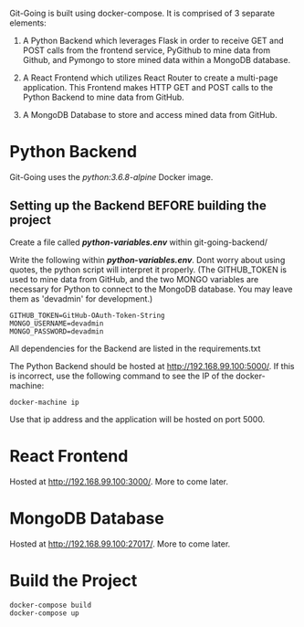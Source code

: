 
Git-Going is built using docker-compose. It is comprised of 
3 separate elements:

1. A Python Backend which leverages Flask in order to receive GET and POST calls from the frontend service, PyGithub to mine data from Github, and Pymongo to store mined data within a MongoDB database.

2. A React Frontend which utilizes React Router to create a multi-page application. This Frontend makes HTTP GET and POST calls to the Python Backend to mine data from GitHub.

3. A MongoDB Database to store and access mined data from GitHub.

# Python Backend
Git-Going uses the *python:3.6.8-alpine* Docker image.

## Setting up the Backend **BEFORE** building the project

Create a file called ***python-variables.env*** within git-going-backend/

Write the following within ***python-variables.env***. Dont worry about using quotes, the python script will interpret it properly. (The GITHUB_TOKEN is used to mine data from GitHub, and the two MONGO variables are necessary for Python to connect to the MongoDB database. You may leave them as 'devadmin' for development.)
```
GITHUB_TOKEN=GitHub-OAuth-Token-String
MONGO_USERNAME=devadmin
MONGO_PASSWORD=devadmin
```

All dependencies for the Backend are listed in the requirements.txt 

The Python Backend should be hosted at http://192.168.99.100:5000/. If this is incorrect, use the following command to see the IP of the docker-machine:
```CMD
docker-machine ip
```
Use that ip address and the application will be hosted on port 5000. 

# React Frontend

Hosted at http://192.168.99.100:3000/. More to come later.


# MongoDB Database

Hosted at http://192.168.99.100:27017/. More to come later. 


# Build the Project
```CMD
docker-compose build 
docker-compose up
```